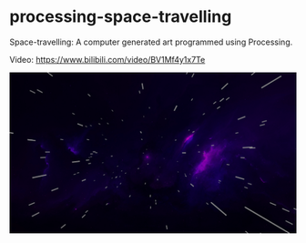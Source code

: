 # processing-space-travelling

Space-travelling: A computer generated art programmed using Processing.

Video: https://www.bilibili.com/video/BV1Mf4y1x7Te

![cover](assets/cover.png)